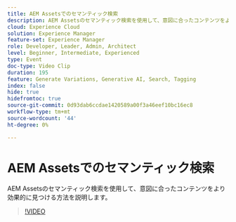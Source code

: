 ```yaml
---
title: AEM Assetsでのセマンティック検索
description: AEM Assetsのセマンティック検索を使用して、意図に合ったコンテンツをより効果的に見つける方法を説明します。
cloud: Experience Cloud
solution: Experience Manager
feature-set: Experience Manager
role: Developer, Leader, Admin, Architect
level: Beginner, Intermediate, Experienced
type: Event
doc-type: Video Clip
duration: 195
feature: Generate Variations, Generative AI, Search, Tagging
index: false
hide: true
hidefromtoc: true
source-git-commit: 0d93dab6ccdae1420589a00f3a46eef10bc16ec8
workflow-type: tm+mt
source-wordcount: '44'
ht-degree: 0%

---
```



# AEM Assetsでのセマンティック検索

AEM Assetsのセマンティック検索を使用して、意図に合ったコンテンツをより効果的に見つける方法を説明します。

>[!VIDEO](https://video.tv.adobe.com/v/3459226/?learn=on&enablevpops)

